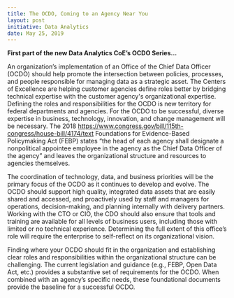 ```yaml
---
title: The OCDO, Coming to an Agency Near You
layout: post
initiative: Data Analytics
date: May 25, 2019
---
```


**First part of the new Data Analytics CoE’s OCDO Series...** 


An organization’s implementation of an Office of the Chief Data Officer (OCDO) should help promote the intersection 
between policies, processes, and people responsible for managing data as a strategic asset. The Centers of Excellence are 
helping customer agencies define roles better by bridging technical expertise with the customer agency's organizational 
expertise. Defining the roles and responsibilities for the OCDO is new territory for federal departments and agencies. 
For the OCDO to be successful, diverse expertise in business, technology, innovation, and change management will be necessary.
The 2018 https://www.congress.gov/bill/115th-congress/house-bill/4174/text Foundations for Evidence-Based Policymaking Act (FEBP) states “the head of each agency shall designate a nonpolitical 
appointee employee in the agency as the Chief Data Officer of the agency” and leaves the organizational structure and 
resources to agencies themselves.

The coordination of technology, data, and business priorities will be the primary focus of the OCDO as it continues to develop 
and evolve. The OCDO should support high quality, integrated data assets that are easily shared and accessed, and proactively 
used by staff and managers for operations, decision-making, and planning internally with delivery partners. Working with the 
CTO or CIO, the CDO should also ensure that tools and training are available for all levels of business users, including those 
with limited or no technical experience. Determining the full extent of this office’s role will require the enterprise to 
self-reflect on its organizational vision.

Finding where your OCDO should fit in the organization and establishing clear roles and responsibilities within the 
organizational structure can be challenging. The current legislation and guidance (e.g., FEBP, Open Data Act, etc.) provides 
a substantive set of requirements for the OCDO. When combined with an agency’s specific needs, these foundational documents 
provide the baseline for a successful OCDO.
